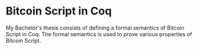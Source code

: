 # Bitcoin Script in Coq

My Bachelor's thesis consists of defining a formal semantics of Bitcoin Script in Coq. The formal semantics is used to prove various properties of Bitcoin Script.
